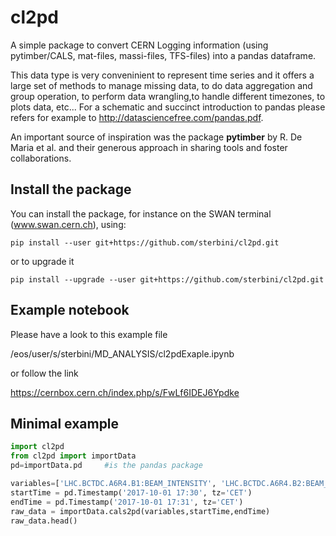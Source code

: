# cl2pd
A simple package to convert CERN Logging information (using pytimber/CALS, mat-files, massi-files, TFS-files) into a pandas dataframe. 

This data type is very conveninient to represent time series and it offers a large set of methods to manage missing data, to do data aggregation and group operation, to perform data wrangling,to handle different timezones, to plots data, etc...
For a schematic and succinct introduction to pandas please refers for example to 
http://datasciencefree.com/pandas.pdf.

An important source of inspiration was the package **pytimber** by R. De Maria et al. and their generous approach in sharing tools and foster collaborations.

## Install the package
You can install the package, for instance on the SWAN terminal (www.swan.cern.ch), using:
```
pip install --user git+https://github.com/sterbini/cl2pd.git
```
or to upgrade it
```
pip install --upgrade --user git+https://github.com/sterbini/cl2pd.git
```

## Example notebook 
Please have a look to this example file

/eos/user/s/sterbini/MD_ANALYSIS/cl2pdExaple.ipynb 

or follow the link

https://cernbox.cern.ch/index.php/s/FwLf6IDEJ6Ypdke

## Minimal example

```python
import cl2pd
from cl2pd import importData
pd=importData.pd     #is the pandas package

variables=['LHC.BCTDC.A6R4.B1:BEAM_INTENSITY', 'LHC.BCTDC.A6R4.B2:BEAM_INTENSITY']
startTime = pd.Timestamp('2017-10-01 17:30', tz='CET')
endTime = pd.Timestamp('2017-10-01 17:31', tz='CET')
raw_data = importData.cals2pd(variables,startTime,endTime)
raw_data.head()
```

